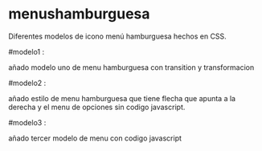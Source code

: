 # menushamburguesa
Diferentes modelos de icono menú hamburguesa hechos en CSS.


#modelo1 :   

añado modelo uno de menu hamburguesa con transition y transformacion

#modelo2 :   

añado estilo de menu hamburguesa que tiene flecha que apunta a la derecha y el menu   de opciones sin codigo javascript.

#modelo3 :

añado tercer modelo de menu con codigo javascript
